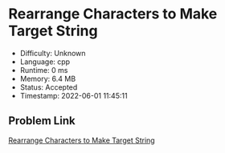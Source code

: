 # Rearrange Characters to Make Target String

- Difficulty: Unknown
- Language: cpp
- Runtime: 0 ms
- Memory: 6.4 MB
- Status: Accepted
- Timestamp: 2022-06-01 11:45:11

## Problem Link
[Rearrange Characters to Make Target String](https://leetcode.com/problems/rearrange-characters-to-make-target-string)

